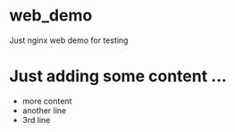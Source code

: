 # web_demo
Just nginx web demo for testing

# Just adding some content ...
- more content
- another line
- 3rd line